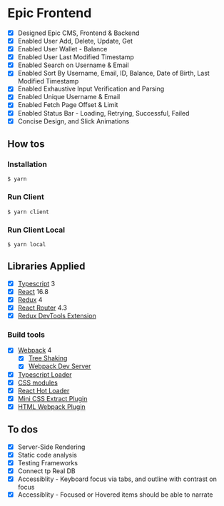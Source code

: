 # Epic Frontend

- [x] Designed Epic CMS, Frontend & Backend
- [x] Enabled User Add, Delete, Update, Get
- [x] Enabled User Wallet - Balance
- [x] Enabled User Last Modified Timestamp
- [x] Enabled Search on Username & Email
- [x] Enabled Sort By Username, Email, ID, Balance, Date of Birth, Last Modified Timestamp
- [x] Enabled Exhaustive Input Verification and Parsing
- [x] Enabled Unique Username & Email
- [x] Enabled Fetch Page Offset & Limit
- [x] Enabled Status Bar - Loading, Retrying, Successful, Failed
- [x] Concise Design, and Slick Animations

## How tos

### Installation

```
$ yarn
```

### Run Client

```
$ yarn client
```

### Run Client Local

```
$ yarn local
```

## Libraries Applied

- [x] [Typescript](https://www.typescriptlang.org/) 3
- [x] [React](https://facebook.github.io/react/) 16.8
- [x] [Redux](https://github.com/reactjs/redux) 4
- [x] [React Router](https://github.com/ReactTraining/react-router) 4.3
- [x] [Redux DevTools Extension](https://github.com/zalmoxisus/redux-devtools-extension)

### Build tools

- [x] [Webpack](https://webpack.github.io) 4
  - [x] [Tree Shaking](https://medium.com/@Rich_Harris/tree-shaking-versus-dead-code-elimination-d3765df85c80)
  - [x] [Webpack Dev Server](https://github.com/webpack/webpack-dev-server)
- [x] [Typescript Loader](https://github.com/TypeStrong/ts-loader)
- [x] [CSS modules](https://github.com/css-modules/css-modules)
- [x] [React Hot Loader](https://github.com/gaearon/react-hot-loader)
- [x] [Mini CSS Extract Plugin](https://github.com/webpack-contrib/mini-css-extract-plugin)
- [x] [HTML Webpack Plugin](https://github.com/ampedandwired/html-webpack-plugin)

## To dos

- [x] Server-Side Rendering
- [x] Static code analysis
- [x] Testing Frameworks
- [x] Connect tp Real DB
- [x] Accessiblity - Keyboard focus via tabs, and outline with contrast on focus
- [x] Accessiblity - Focused or Hovered items should be able to narrate